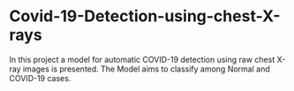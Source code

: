 # Covid-19-Detection-using-chest-X-rays
In this project a model for automatic COVID-19 detection using raw chest X-ray images is presented. The Model aims to classify among Normal and COVID-19 cases.
